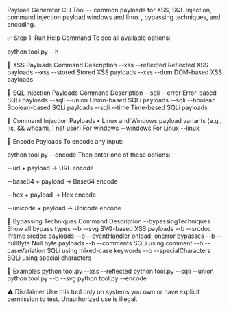 Payload Generator CLI Tool -- 
common payloads for XSS, SQL Injection, command injection payload windows and linux , bypassing techniques, and
encoding.

✅ Step 1: Run Help Command To see all available options:

python tool.py --h

🔹 XSS Payloads Command Description
--xss --reflected        Reflected XSS payloads
--xss --stored           Stored XSS payloads 
--xss --dom              DOM-based XSS payloads

🔹 SQL Injection Payloads Command Description 
--sqli --error           Error-based SQLi payloads 
--sqli --union           Union-based SQLi payloads
--sqli --boolean         Boolean-based SQLi payloads 
--sqli --time            Time-based SQLi payloads

🔹 Command Injection Payloads 
▪ Linux and Windows payload variants (e.g., ;ls, && whoami, | net user) 
  For windows 
  --windows
  For Linux 
  --linux

🔹 Encode Payloads To encode any input:

python tool.py --encode Then enter one of these options:

--url + payload → URL encode

--base64 + payload → Base64 encode

--hex + payload → Hex encode

--unicode + payload → Unicode encode

🔹 Bypassing Techniques Command Description --bypassingTechniques Show
all bypass types 
--b --svg                   SVG-based XSS payloads
--b --srcdoc                Iframe srcdoc payloads 
 --b --eventHandler         onload, onerror bypasses
--b --nullByte              Null byte payloads 
--b --comments              SQLi using comment
--b --caseVariation         SQLi using mixed-case keywords 
--b --specialCharacters     SQLi using special characters

📌 Examples 
python tool.py --xss --reflected 
python tool.py --sqli --union
python tool.py --b --svg 
python tool.py --encode

⚠️ Disclaimer Use this tool only on systems you own or have explicit
permission to test. Unauthorized use is illegal.
